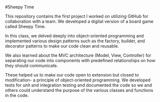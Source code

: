 #Sheepy Time

This repository contains the first project I worked on utilizing GitHub for collaboration with a team. We developed a digital version of a board game called Sheepy Time.

In this class, we delved deeply into object-oriented programming and implemented various design patterns such as the factory, builder, and decorator patterns to make our code clean and reusable.

We also learned about the MVC architecture (Model, View, Controller) for separating our code into components with predefined relationships on how they should communicate.

These helped us to make our code open to extension but closed to modification- a principle of object-oriented programming. We developed tests for unit and integration testing and documented the code so we and others could understand the purpose of the various classes and functions in the code.
